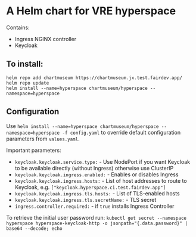 # A Helm chart for VRE hyperspace

Contains:
- Ingress NGINX controller
- Keycloak

## To install:

```
helm repo add chartmuseum https://chartmuseum.jx.test.fairdev.app/
helm repo update
helm install --name=hyperspace chartmuseum/hyperspace --namespace=hyperspace

```

## Configuration
Use `helm install --name=hyperspace chartmuseum/hyperspace --namespace=hyperspace -f config.yaml` to override default configuration parameters from `values.yaml`.

Important parameters:

- `keycloak.keycloak.service.type:` - Use NodePort if you want Keycloak to be available directly (without Ingress) otherwise use ClusterIP
- `keycloak.keycloak.ingress.enabled:` - Enables or disables Ingress
- `keycloak.keycloak.ingress.hosts:` - List of host addresses to route to Keycloak, e.g. `["keycloak.hyperspace.ci.test.fairdev.app"]`
- `keycloak.keycloak.ingress.tls.hosts:` - List of TLS-enabled hosts
- `keycloak.keycloak.ingress.tls.secretName:` - TLS secret
- `ingress.controller.required:` - if `true` installs Ingress Controller


To retrieve the initial user password run:
`kubectl get secret --namespace hyperspace hyperspace-keycloak-http -o jsonpath="{.data.password}" | base64 --decode; echo`



